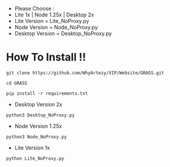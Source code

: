 - Please Choose :
- Lite 1x | Node 1.25x | Desktop 2x
- Lite Version = Lite_NoProxy.py
- Node Version = Node_NoProxy.py
- Desktop Version = Desktop_NoProxy.py

# How To Install !!
```
git clone https://github.com/WhyArtezy/VIP/Website/GRASS.git
```
```
cd GRASS
```
```
pip install -r requirements.txt
```
- Desktop Version 2x
```
python3 Desktop_NoProxy.py
```
- Node Version 1.25x
```
python3 Node_NoProxy.py
```
- Lite Version 1x
```
python Lite_NoProxy.py
```
